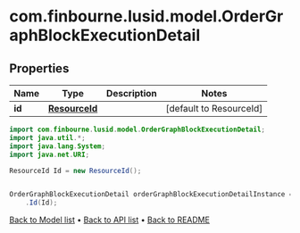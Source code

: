 # com.finbourne.lusid.model.OrderGraphBlockExecutionDetail

## Properties

Name | Type | Description | Notes
------------ | ------------- | ------------- | -------------
**id** | [**ResourceId**](ResourceId.md) |  | [default to ResourceId]

```java
import com.finbourne.lusid.model.OrderGraphBlockExecutionDetail;
import java.util.*;
import java.lang.System;
import java.net.URI;

ResourceId Id = new ResourceId();


OrderGraphBlockExecutionDetail orderGraphBlockExecutionDetailInstance = new OrderGraphBlockExecutionDetail()
    .Id(Id);
```


[Back to Model list](../README.md#documentation-for-models) &#8226; [Back to API list](../README.md#documentation-for-api-endpoints) &#8226; [Back to README](../README.md)
